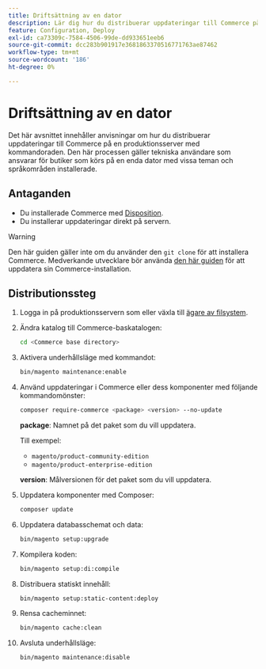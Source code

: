 ```yaml
---
title: Driftsättning av en dator
description: Lär dig hur du distribuerar uppdateringar till Commerce på en produktionsserver med kommandoraden.
feature: Configuration, Deploy
exl-id: ca73309c-7584-4506-99de-dd933651eeb6
source-git-commit: dcc283b901917e3681863370516771763ae87462
workflow-type: tm+mt
source-wordcount: '186'
ht-degree: 0%

---
```


# Driftsättning av en dator

Det här avsnittet innehåller anvisningar om hur du distribuerar uppdateringar till Commerce på en produktionsserver med kommandoraden. Den här processen gäller tekniska användare som ansvarar för butiker som körs på en enda dator med vissa teman och språkområden installerade.

## Antaganden

- Du installerade Commerce med [Disposition](../../installation/composer.md).
- Du installerar uppdateringar direkt på servern.

>[!WARNING]
>
>Den här guiden gäller inte om du använder den `git clone` för att installera Commerce.
>Medverkande utvecklare bör använda [den här guiden][install] för att uppdatera sin Commerce-installation.

## Distributionssteg

1. Logga in på produktionsservern som eller växla till [ägare av filsystem](../../installation/prerequisites/file-system/overview.md).

1. Ändra katalog till Commerce-baskatalogen:

   ```bash
   cd <Commerce base directory>
   ```

1. Aktivera underhållsläge med kommandot:

   ```bash
   bin/magento maintenance:enable
   ```

1. Använd uppdateringar i Commerce eller dess komponenter med följande kommandomönster:

   ```bash
   composer require-commerce <package> <version> --no-update
   ```

   **package**: Namnet på det paket som du vill uppdatera.

   Till exempel:

   - `magento/product-community-edition`
   - `magento/product-enterprise-edition`

   **version**: Målversionen för det paket som du vill uppdatera.

1. Uppdatera komponenter med Composer:

   ```bash
   composer update
   ```

1. Uppdatera databasschemat och data:

   ```bash
   bin/magento setup:upgrade
   ```

1. Kompilera koden:

   ```bash
   bin/magento setup:di:compile
   ```

1. Distribuera statiskt innehåll:

   ```bash
   bin/magento setup:static-content:deploy
   ```

1. Rensa cacheminnet:

   ```bash
   bin/magento cache:clean
   ```

1. Avsluta underhållsläge:

   ```bash
   bin/magento maintenance:disable
   ```

<!-- link definitions -->

[install]: https://developer.adobe.com/commerce/contributor/guides/install/update-dependencies/
